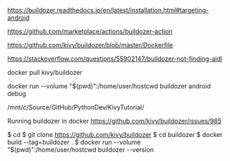 https://buildozer.readthedocs.io/en/latest/installation.html#targeting-android

https://github.com/marketplace/actions/buildozer-action

https://github.com/kivy/buildozer/blob/master/Dockerfile

https://stackoverflow.com/questions/55902147/buildozer-not-finding-aidl

docker pull kivy/buildozer

docker run --volume "$(pwd)":/home/user/hostcwd buildozer android debug

/mnt/c/Source/GitHub/PythonDev/KivyTutorial/

Running buildozer in docker
https://github.com/kivy/buildozer/issues/985

$ cd
$ git clone https://github.com/kivy/buildozer
$ cd buildozer
$ docker build --tag=buildozer .
$ docker run --volume "$(pwd)":/home/user/hostcwd buildozer --version